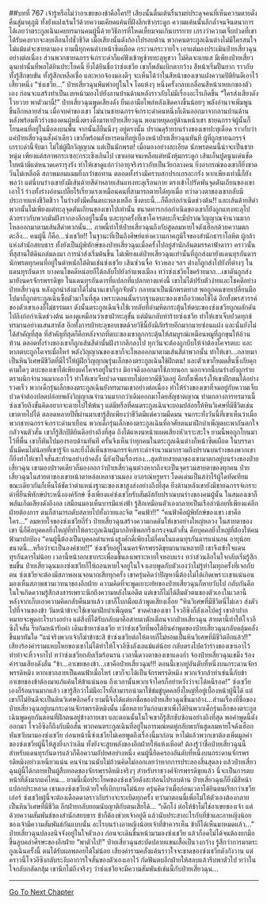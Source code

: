 ##บทที่ 767 เจ้ารู้หรือไม่ว่าอาเขยของข้าคือใคร!!
เสียงนั้นตื่นเต้นรื่นรมย์ประดุจคนที่เห็นความตายดั่งคืนสู่มาตุภูมิ ทั้งยังแฝงเร้นไว้ด้วยความเคียดแค้นที่ฝังลึกเข้ากระดูก ความแค้นนั้นลึกล้ำจนจินตนาการได้เลยว่าตระกูลเฉินเคยทรมานคนผู้นี้ด้วยวิธีการที่โหดเหี้ยมจนเกินบรรยาย เกรงว่าความเจ็บปวดที่เขาได้รับคงยากจะลบเลือนไปชั่วชีวิต
เมื่อเสียงนั้นดังก้องไปรอบด้าน พวกคนตระกูลเฉินต่างไม่มีใครสนใจ ไม่แม้แต่จะชายตามอง ยามนี้ทุกคนต่างหน้าซีดเผือด กระวนกระวายใจ เอาแต่มองประเมินป๋ายเสี่ยวฉุนอย่างต่อเนื่อง
ส่วนพวกชายฉกรรจ์เกราะดำก็แค่ฟังเข้าหูซ้ายทะลุหูขวา ไม่คิดจะแยแส
มีเพียงป๋ายเสี่ยวฉุนเท่านั้นที่พอได้ยินประโยคนี้ ยิ่งได้ยินชื่อว่าซ่งเชวีย เขาก็พลันเบิกตากว้าง สีหน้าเริ่มปั้นยาก ราวกับทั้งรู้สึกขบขัน ทั้งรู้สึกเหลือเชื่อ และหากจ้องมองดีๆ จะเห็นได้ว่าในสีหน้าของเขาแฝงความปิติยินดีเอาไว้เสี้ยวหนึ่ง
“ซ่งเชวีย...” ป๋ายเสี่ยวฉุนพึมพำอยู่ในใจ ไอแห้งๆ หนึ่งครั้งกลบเกลื่อนสีหน้าเหยเกของตัวเอง ก่อนจะแสร้งทำเป็นเงยหน้ามองไปยังลานบ้านด้านหลังราวกับไม่มีเรื่องอะไรเกิดขึ้น
“ใครส่งเสียงดังโวยวาย พาตัวมานี่!” ป๋ายเสี่ยวฉุนพูดเสียงดัง ยืนเอามือไพล่หลังเชิดคางขึ้นน้อยๆ พลังอำนาจเพิ่มพูนขึ้นอีกหลายส่วน
เมื่อจบคำของเขา ไม่นานชายฉกรรจ์เกราะดำคนหนึ่งก็เดินออกมาจากลานบ้านด้านหลังพร้อมหิ้วร่างของคนผู้หนึ่งตรงดิ่งมาหาป๋ายเสี่ยวฉุน พอมาหยุดอยู่ด้านหน้าเขา ชายฉกรรจ์ผู้นั้นก็โยนคนที่อยู่ในมือลงบนพื้น จากนั้นก็ยืนนิ่งๆ อยู่ตรงนั้น ปราณดุร้ายบนร่างของเขาปะทุเดือด ราวกับว่าแค่ป๋ายเสี่ยวฉุนสั่งคำเดียว เขาก็พร้อมสังหารคนที่อยู่เบื้องหน้าป๋ายเสี่ยวฉุนทันที
ผู้ที่ถูกชายฉกรรจ์เกราะดำนี้จับมา ไม่ใช่ผู้ฝึกวิญญาณ แต่เป็นนักพรต!
เมื่อมองอย่างละเอียด นักพรตคนนี้น่าจะเป็นชายหนุ่ม เพียงแต่สภาพกระเซอะกระเซิงเกินไป เขาผอมจนเหลือแต่หนังหุ้มกระดูก เส้นเอ็นปูดนูนเด่นชัด ใบหน้ามีแต่หนวดเครารุงรัง ทำให้เขาดูแก่กว่าอายุจริงราวกับเป็นวัยกลางคน
ยิ่งอาภรณ์ของเขาก็ยิ่งขาดวิ่นไม่เหลือดี สภาพมอมแมมยิ่งกว่าขอทาน ตลอดทั้งร่างมีคราบสกปรกเกรอะกรัง หากเพียงเท่านี้ก็ยังพอว่า แต่นี่บนร่างเขายังมีเส้นด้ายสีดำหลายเส้นแทงทะลุเรือนกาย ตรงเข้าไปรัดพันจุดตันเถียนของเขาเอาไว้
ร่างทั้งร่างอ่อนเปลี้ยไร้เรี่ยวแรงเหมือนคนที่สามารถตายได้ทุกเมื่อ ทว่าดวงตาของเขากลับมีประกายแห่งชีวิตชีวา ในร่างยังมีคลื่นตบะหลงเหลือ ซึ่งตบะนี้...ก็คือก่อกำเนิดช่วงต้น!!
และเส้นด้ายสีดำพวกนั้นไม่เพียงแต่ทะลุจุดตันเถียนของเขาไปเท่านั้น ขนาดทารกก่อกำเนิดของเขาก็ยังถูกแทงทะลุไปด้วยราวกับพวกมันฝังรากลงลึกอยู่ในนั้น และทุกครั้งที่เขาโคจรตบะก็จะมีปราณวิญญาณจำนวนมากไหลออกมาตามเส้นสีดำพวกนั้น...
ภาพนี้ทำให้ป๋ายเสี่ยวฉุนถึงกับสูดลมหายใจดังเฮือกด้วยความตกตะลึง...
คนผู้นี้ ก็คือ...ซ่งเชวีย!!
ในฐานะที่เป็นถึงศิษย์แห่งความภาคภูมิใจของสำนักธาราโลหิต ผู้กล้าแห่งสำนักสยบธาร ทั้งยังเป็นผู้พิทักษ์ของป๋ายเสี่ยวฉุนเมื่อครั้งไปอยู่สำนักอันตมรรคาฟ้าดารา คราวนั้นที่สุสานใต้ดินถล่มลงมา การนำส่งเริ่มต้นขึ้น ไม่เพียงแต่ป๋ายเสี่ยวฉุนเท่านั้นที่ถูกส่งมายังแดนทุรกันดาร นักพรตทุกคนที่อยู่ในตำหนักใต้ดินเช่นซ่งเชวีย เสินซ่วนจื่อ จ้าวหลง ฯลฯ ต่างก็ถูกส่งไปยังที่ต่างๆ ในแดนทุรกันดาร
บางคนโชคดีหน่อยก็ได้กลับไปยังกำแพงเมือง ทว่าซ่งเชวียโชคร้ายมาก...เขาดันถูกส่งมายังนครจักรพรรดิขุย ในแดนทุรกันดารที่แปลกที่แปลกทางแห่งนี้ เขาไม่ได้ปรับตัวง่ายและโชคดีอย่างป๋ายเสี่ยวฉุน หลังถูกนำส่งมาได้ไม่นานเขาก็ถูกจับตัว กลายมาเป็นนักพรตทาส พอถูกคนขายเปลี่ยนมือไปมาก็ถูกตระกูลเฉินซื้อตัวมาในที่สุด
เพราะตอนนั้นรากฐานตบะของเขาถือว่าพอใช้ได้ อีกทั้งพรสวรรค์ของตัวเขาเองก็ไม่ธรรมดา ดังนั้นตระกูลเฉินจึงใช้เวทลับที่อำมหิตกระตุ้นให้ตบะของซ่งเชวียถูกผลักดันไปถึงก่อกำเนิดช่วงต้น
มองดูเหมือนว่าเขาฝ่าทะลุขั้น แต่มันกลับทำร้ายซ่งเชวีย ทำให้เขาเจ็บปวดทุกข์ทรมานอย่างแสนสาหัส อีกทั้งการฝ่าทะลุขอบเขตด้วยวิธีนี้ยังมีภัยร้ายอีกมากมายซ่อนแฝง และนั่นยังไม่ได้สำคัญที่สุด ที่สำคัญที่สุดก็คือหลังจากที่ตบะของเขาถูกกระตุ้นให้สมบูรณ์เหมือนหมูที่ถูกขุนให้อ้วนท้วน ตลอดทั้งร่างของเขาก็ถูกเส้นสีดำนั้นฝังรากลึกลงไป ทุกวันจะต้องถูกบีบให้จำต้องโคจรตบะ และหากตบะถูกโคจรเมื่อไหร่ พลังวิญญาณของเขาก็จะไหลออกมาตามเส้นสีดำพวกนั้น ทำให้เขา...กลายมาเป็นหินวิเศษมีชีวิตที่มีไว้ให้ผู้ฝึกวิญญาณรุ่นเล็กของตระกูลเฉินใช้ฝึกตน!
และตัวเขาก็หมดสิ้นซึ่งภัยคุกคามใดๆ ตบะของเขาได้เพียงแค่โคจรอยู่ในร่าง มิอาจดึงออกมาใช้ภายนอก นอกจากนี้บนร่างยังถูกร่ายตราผนึกจำนวนมากเอาไว้ ทำให้เขาเจ็บปวดจนแทบไม่อยากมีชีวิตอยู่
อีกทั้งเพื่อเร่งให้เขาฝึกตนได้อย่างรวดเร็ว พวกเด็กรุ่นเล็กของตระกูลเฉินยังทรมานเขาอย่างต่อเนื่อง ทำให้ร่างของเขาที่จมอยู่กับความเจ็บปวดจำต้องปลดปล่อยพลังวิญญาณจำนวนมากกว่าเดิมออกมาโดยสัญชาตญาณ
ท่ามกลางการทรมานนี้ ซ่งเชวียถึงขั้นคิดอยากจะตายไปให้พ้นๆ แต่มีหรือที่คนตระกูลเฉินจะยอมปล่อยให้หินวิเศษที่มีชีวิตเช่นเขาตายไปได้ ตลอดหลายปีที่ผ่านมาเขารู้สึกเพียงว่าชีวิตมีแต่ความมืดมน จนกระทั่งวันนี้ที่เขาเห็นว่าเมื่อพวกชายฉกรรจ์เกราะดำมาเยือน พวกเด็กรุ่นเล็กของตระกูลเฉินที่อาศัยตนมาฝึกบำเพ็ญตบะพากันตกใจกลัวจนตัวสั่น เขาก็รู้สึกปิติยินดีอย่างถึงที่สุด ถึงได้แหงนหน้าแผดเสียงหัวเราะสะใจ
ยามนี้พอถูกโยนมาไว้ที่พื้น เขาก็หันไปมองรอบด้านทันที ครั้นจึงเห็นว่าทุกคนในตระกูลเฉินต่างก็หน้าซีดเผือด ในบรรดานั้นมีคนไม่น้อยที่เขารู้จัก และยิ่งได้เห็นชายฉกรรจ์เกราะดำจำนวนมากรวมถึงปราณบนร่างของพวกเขาก็ยิ่งทำให้เขาใจสั่นสะท้านอย่างบ้าคลั่ง
นี่ยังเป็นเรื่องรอง...สุดท้ายสายตาของเขามาตกอยู่บนร่างของป๋ายเสี่ยวฉุน เขามองปราดเดียวก็มองออกว่าป๋ายเสี่ยวฉุนต่างหากถึงจะเป็นจุดรวมสายตาของทุกคน
ป๋ายเสี่ยวฉุนในสายตาของเขาหน้าตาหล่อเหลาชวนมอง อาภรณ์หรูหรา โดดเด่นเป็นสง่าไร้ผู้ใดทัดเทียม ขณะเดียวกันก็เห็นได้ชัดว่าตำแหน่งฐานะของเขาสูงส่งอย่างถึงที่สุด ยิ่งด้านหลังเขายังมีชายฉกรรจ์เกราะดำที่ยืนพิทักษ์ประหนึ่งองค์รักษ์ ซึ่งเพียงแค่ซ่งเชวียรับสัมผัสกับปราณบนร่างของคนผู้นั้น ในสมองเขาก็พลันเกิดเสียงดังอึงอล เสมือนมองเห็นบารมีแห่งฟ้า รู้สึกเหมือนตัวเองกลายเป็นเรือลำน้อยที่เพียงแค่อีกฝ่ายต้องการ ตนก็สามารถดับสลายไปทั้งกายและจิต
“คนฟ้า!!”
“คนฟ้าคือผู้พิทักษ์ของเขา เขาคือใคร...” ลมหายใจของซ่งเชวียถี่รัว ป๋ายเสี่ยวฉุนสร้างความกดดันให้เขาอย่างใหญ่หลวง ในสายตาของเขา นี่ก็คือบุคคลยิ่งใหญ่ที่ทำให้ตระกูลเฉินผู้มากอิทธิพลกริ่งเกรงจนตัวสั่น คือบุคคลยิ่งใหญ่ที่ต้องให้คนฟ้ามาปกป้อง
“คนผู้นี้ต้องเป็นบุคคลตำแหน่งสูงศักดิ์เพียงไม่กี่คนในแดนทุรกันดารแน่นอน อายุน้อยขนาดนี้...หรือว่าจะเป็นองค์ชาย!!” ซ่งเชวียอยู่ในนครจักรพรรดิขุยมานานหลายปี เขาจึงเข้าใจแดนทุรกันดารไม่น้อย
เวลานี้หน้าอกเขากระเพื่อมขึ้นลงเพราะหายใจหอบแรง ทว่าส่วนลึกในใจกลับเริ่มรู้สึกขมขื่น
ป๋ายเสี่ยวฉุนมองซ่งเชวียก็ให้ถอนหายใจอยู่ในใจ แอบพูดกับตัวเองว่าไม่รู้ทำไมทุกครั้งที่เจอกับตน ซ่งเชวียจะต้องมีสภาพอเนจอนาถเสียทุกครั้ง เขาครุ่นคิดว่าปัญหานี่ต้องไม่ได้เกิดเพราะเขาแน่นอน
มองเห็นสภาพชวนเวทนาของอีกฝ่าย ความคิดที่จะพูดเยาะเย้ยของป๋ายเสี่ยวฉุนก็หายวับไป กลับกันคือในใจเกิดความรู้สึกสงสารเพราะนึกถึงความหลังในอดีต แต่เขาก็ไม่ได้ลืมตัวตนของตัวเองในเวลานี้ หลังจากเก็บเอาความคิดกลับคืนมาแล้ว เขาก็โบกมือแล้วพูดเสียงเอื่อย
“หินวิเศษที่มีชีวิตนี่ไม่เลว ส่งตัวไปที่จวนของข้า วันหน้าข้าจะใช้เขามาฝึกบำเพ็ญตน”
ขาดคำของเขา โจวอีซิงก็ลังเลไปครู่ เขาอ้าปากหมายจะพูดอะไรบางอย่าง แต่สิ่งที่ได้รับกลับมาคือสายตาตักเตือนจากป๋ายเสี่ยวฉุน
สายตานี้ทำให้โจวอีซิงใจสั่น รีบก้มหน้ารับคำ เดินเข้าหาซ่งเชวีย ทว่าซ่งเชวียที่พอได้ยินคำพูดของป๋ายเสี่ยวฉุนกลับคลุ้มคลั่งขึ้นมาทันใด
“แน่จริงพวกเจ้าก็ฆ่าข้าซะสิ ข้าซ่งเชวียต่อให้ตายก็ไม่ยอมเป็นหินวิเศษที่มีชีวิตอีกแล้ว!!”
เสียงร้องคำรามแหบโหยของเขาไม่ได้ทำให้โจวอีซิงลังเลแม้แต่น้อย กลับตรงไปคว้าร่างของเขาเอาไว้ ทำท่าจะหิ้วจากไป ทว่าซ่งเชวียกลับเริ่มร้อนรน เวลานี้ดวงตาของเขาแดงก่ำ จ้องป๋ายเสี่ยวฉุนเขม็ง ร้องคำรามเสียงดังลั่น
“ข้า...อาเขยของข้า...เขาคือป๋ายเสี่ยวฉุน!!! ตอนนี้เขาอยู่อันดับที่หนึ่งบนกระดานจักรพรรดิหมิง หากเขากลายเป็นคนฟ้าเมื่อไหร่ เขาก็จะได้เป็นจักรพรรดิหมิง พวกเจ้ากล้าทำเช่นนี้กับข้า อาเขยของข้าต้องมาแก้แค้นให้ข้าแน่นอน ถึงเวลานั้นพวกเจ้าใครก็อย่าหวังว่าจะได้หนีรอด!” ซ่งเชวียเองก็ร้อนรนมากแล้ว เขารู้สึกว่าไม่มีอะไรที่สามารถนำมาใช้ข่มขู่บุคคลยิ่งใหญ่ที่อยู่เบื้องหน้าผู้นี้ได้ แต่เขาก็ไม่ยินดีจะเป็นหินวิเศษอีกครั้ง ยามนี้จึงได้แต่ยกชื่อของป๋ายเสี่ยวฉุนขึ้นมาอ้าง...ส่วนเรื่องที่ชื่อของป๋ายเสี่ยวฉุนอยู่บนกระดานจักรพรรดิหมิงนั้น เมื่อหลายวันก่อนเขาเพิ่งได้ยินพวกเด็กรุ่นเล็กของตระกูลเฉินพูดคุยกันตอนที่ฝึกตนอยู่ข้างกายเขา และตอนนั้นในใจเขาก็รู้สึกซับซ้อนอย่างถึงที่สุด
พอคำพูดนี้ดังออกมา โจวอีซิงก็ถึงกับมือสั่น พวกคนตระกูลเฉินที่อยู่ในอารมณ์หดหู่กลับพากันสูดลมหายใจดังเฮือก หันขวับมามองซ่งเชวีย ก่อนหน้านี้ซ่งเชวียไม่เคยพูดถึงเรื่องนี้มาก่อน หาไม่แล้วพวกเขาต้องเพิ่มมูลค่าของซ่งเชวียผู้นี้ให้สูงยิ่งกว่าเดิม ทั้งยังจะสูบพลังของอีกฝ่ายให้แห้งเหือด!
ต้องรู้ว่าชื่อป๋ายเสี่ยวฉุนนี้ สำหรับแดนทุรกันดารแล้วก็คือความอัปยศอย่างหนึ่ง คนผู้นี้ยึดครองอันดับที่หนึ่งบนกระดานจักรพรรดิหมิงอย่างเหนียวแน่น คนจำนวนนับไม่ถ้วนคิดไม่ออกเลยว่าหากการประลองสิ้นสุดลง แล้วป๋ายเสี่ยวฉุนผู้นี้ได้กลายเป็นผู้สืบทอดของจักรพรรดิหมิงจริงๆ สำหรับราชวงศ์จักรพรรดิขุยแล้ว นี่จะเป็นการตบหน้าที่ดังมากแค่ไหน...
ยามนี้เมื่อประโยคของซ่งเชวียดังสะท้อนไปรอบด้าน ป๋ายเสี่ยวฉุนก็ยิ่งมีสีหน้าแปลกประหลาด เขามองซ่งเชวียด้วยใจที่เบิกบานไม่น้อย ครุ่นคิดว่าเมื่อก่อนเวลาได้ยินตนเรียกว่าเชวียเอ๋อร์ ซ่งเชวียผู้นี้จะต้องเดือดดาลราวกับร่างจะระเบิดทุกครั้ง ทว่ามาตอนนี้เพื่อไม่ให้ตัวเองต้องกลายเป็นหินวิเศษที่มีชีวิต อีกฝ่ายกลับยอมนับญาติกับตนเสียได้...
“เด็กโง่ ต่อให้ข้าไม่ใช่อาเขยของเจ้า แต่ด้วยความสัมพันธ์ของสำนักสยบธาร ข้าก็ต้องช่วยเจ้าอยู่ดี แล้วนับประสาอะไรกับที่ข้าและอาหญิงน้อยของเจ้ามีความสัมพันธ์กันแบบนั้น อะไรบนร่างอาหญิงน้อยเจ้าที่ข้าควรเห็น ข้าก็ได้เห็นมาหมดแล้ว...” ป๋ายเสี่ยวฉุนปลงอนิจจังอยู่ในใจตัวเอง ก่อนจะเดินขึ้นหน้ามามองซ่งเชวีย แล้วก็อดไม่ได้จนต้องยกมือขึ้นลูบคลำศีรษะของอีกฝ่าย
“พาตัวไป!” ป๋ายเสี่ยวฉุนสะบัดปลายแขนเสื้อเป็นวงกว้าง รู้สึกว่าการมาตระกูลเฉินครั้งนี้ ตนได้รับผลพลอยได้ไม่น้อย
เสียงคำรามคลั่งแค้นราวใจจะขาดของซ่งเชวียดังกังวาน แต่คราวนี้โจวอีซิงกลับระงับอาการใจสั่นของตัวเองเอาไว้ กัดฟันตบอีกฝ่ายให้สลบแล้วรีบพาตัวไป ทว่าในใจกลับกลัดกลุ้ม เขานึกไม่ถึงจริงๆ ว่าซ่งเชวียจะมีความสัมพันธ์เช่นนี้กับป๋ายเสี่ยวฉุน...

------


[Go To Next Chapter]( ./205.md)